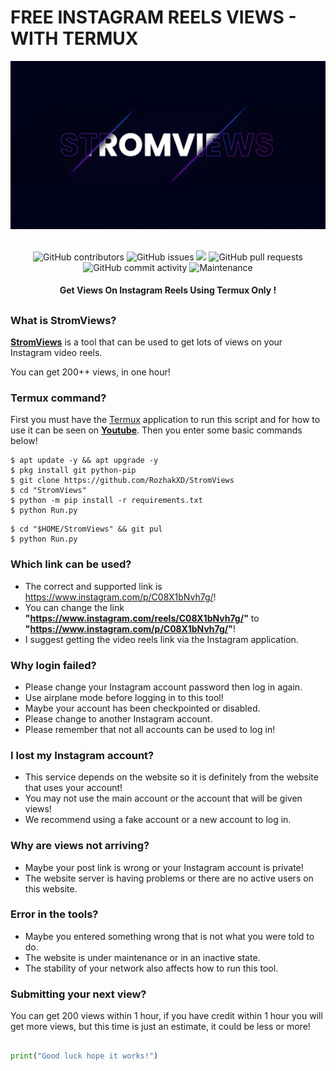 # FREE INSTAGRAM REELS VIEWS - WITH TERMUX
<div align="center">
  <img src="Data/StromViews.png">
  <br>
  <br>
  <p>
    <img alt="GitHub contributors" src="https://img.shields.io/github/contributors/rozhakxd/StromViews">
    <img alt="GitHub issues" src="https://img.shields.io/github/issues/rozhakxd/StromViews">
    <img src="https://img.shields.io/badge/PRs-welcome-brightgreen.svg?style=shields">
    <img alt="GitHub pull requests" src="https://img.shields.io/github/issues-pr/rozhakxd/StromViews">
    <img alt="GitHub commit activity" src="https://img.shields.io/github/commit-activity/m/rozhakxd/StromViews">
    <img alt="Maintenance" src="https://img.shields.io/maintenance/no/2023">
  </p>
  <h4> Get Views On Instagram Reels Using Termux Only ! </h4>
</div>

##

### What is StromViews?
[**StromViews**](https://github.com/RozhakXD/StromViews) is a tool that can be used to get lots of views on your Instagram video reels.

You can get 200++ views, in one hour!

### Termux command?
First you must have the [Termux](https://f-droid.org/repo/com.termux_118.apk) application to run this script and for how to use it can be seen on [**Youtube**](https://youtu.be/bmbT5ECbwNU). Then you enter some basic commands below!
```
$ apt update -y && apt upgrade -y
$ pkg install git python-pip
$ git clone https://github.com/RozhakXD/StromViews
$ cd "StromViews"
$ python -m pip install -r requirements.txt
$ python Run.py
```

```
$ cd "$HOME/StromViews" && git pul
$ python Run.py
```

### Which link can be used?
- The correct and supported link is https://www.instagram.com/p/C08X1bNvh7g/!
- You can change the link **"https://www.instagram.com/reels/C08X1bNvh7g/"** to **"https://www.instagram.com/p/C08X1bNvh7g/"**!
- I suggest getting the video reels link via the Instagram application.

### Why login failed?
- Please change your Instagram account password then log in again.
- Use airplane mode before logging in to this tool!
- Maybe your account has been checkpointed or disabled.
- Please change to another Instagram account.
- Please remember that not all accounts can be used to log in!

### I lost my Instagram account?
- This service depends on the website so it is definitely from the website that uses your account!
- You may not use the main account or the account that will be given views!
- We recommend using a fake account or a new account to log in.

### Why are views not arriving?
- Maybe your post link is wrong or your Instagram account is private!
- The website server is having problems or there are no active users on this website.

### Error in the tools?
- Maybe you entered something wrong that is not what you were told to do.
- The website is under maintenance or in an inactive state.
- The stability of your network also affects how to run this tool.

### Submitting your next view?
You can get 200 views within 1 hour, if you have credit within 1 hour you will get more views, but this time is just an estimate, it could be less or more!

##
```python
print("Good luck hope it works!")
```
##
